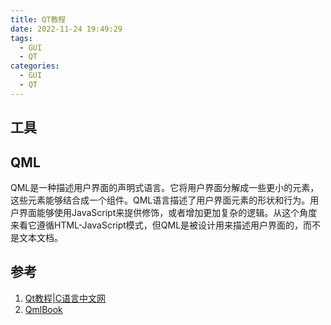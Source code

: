 ```yaml
---
title: QT教程
date: 2022-11-24 19:49:29
tags:
  - GUI
  - QT
categories:
  - GUI
  - QT
---
```

## 工具

## QML
QML是⼀种描述⽤户界⾯的声明式语⾔。它将⽤户界⾯分解成⼀些更⼩的元素，这些元素能够结合成⼀个组件。QML语⾔描述了⽤户界⾯元素的形状和⾏为。⽤户界⾯能够使⽤JavaScript来提供修饰，或者增加更加复杂的逻辑。从这个⾓度来看它遵循HTML-JavaScript模式，但QML是被设计⽤来描述⽤户界⾯的，⽽不是⽂本⽂档。
## 参考
1. [Qt教程|C语言中文网](http://c.biancheng.net/view/1792.html)
2. [QmlBook](http://qmlbook.github.io/indxex.html)